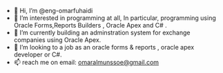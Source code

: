 - 👋 Hi, I’m @eng-omarfuhaidi
- 👀 I’m interested in programming at all, In particular, programming  using  Oracle Forms,Reports Builders , Oracle Apex and C# .
- 🌱 I’m currently building an adminstration system for exchange companies using Oracle Apex.
- 💞️ I’m looking to a job as an oracle forms & reports  , oracle apex developer or C#.
- 📫  reach me on email: omaralmunssoe@gmail.com



<!---
eng-omarfuhaidi/eng-omarfuhaidi is a ✨ special ✨ repository because its `README.md` (this file) appears on your GitHub profile.
You can click the Preview link to take a look at your changes.
--->
